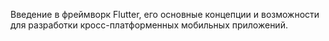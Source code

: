 Введение в фреймворк Flutter, его основные концепции и возможности для разработки кросс-платформенных мобильных приложений.